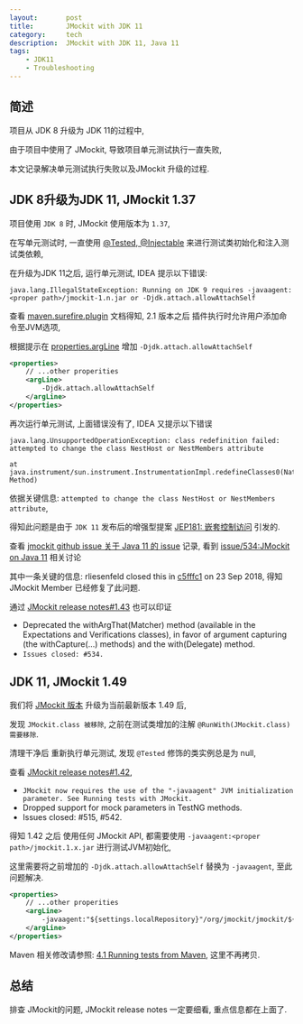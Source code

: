 ```yaml
---
layout:       post
title:        JMockit with JDK 11
category:     tech
description:  JMockit with JDK 11, Java 11
tags:
    - JDK11
    - Troubleshooting
---
```


## 简述

项目从 JDK 8 升级为 JDK 11的过程中,

由于项目中使用了 JMockit, 导致项目单元测试执行一直失败,

本文记录解决单元测试执行失败以及JMockit 升级的过程. 

## JDK 8升级为JDK 11, JMockit 1.37
项目使用 `JDK 8` 时, JMockit 使用版本为 `1.37`,

在写单元测试时, 一直使用 [@Tested, @Injectable](https://jmockit.github.io/tutorial/Mocking.html#tested) 来进行测试类初始化和注入测试类依赖,

在升级为JDK 11之后, 运行单元测试, IDEA 提示以下错误: 

`java.lang.IllegalStateException: Running on JDK 9 requires -javaagent:<proper path>/jmockit-1.n.jar or -Djdk.attach.allowAttachSelf`

查看 [maven.surefire.plugin](http://maven.apache.org/surefire/maven-surefire-plugin/index.html) 文档得知, 2.1 版本之后 插件执行时允许用户添加命令至JVM选项,

根据提示在 [properties.argLine](http://maven.apache.org/surefire/maven-surefire-plugin/test-mojo.html#argLine) 增加 `-Djdk.attach.allowAttachSelf`
```xml
<properties>
    // ...other properities
    <argLine>
        -Djdk.attach.allowAttachSelf
    </argLine>
</properties>
```

再次运行单元测试, 上面错误没有了, IDEA 又提示以下错误

```
java.lang.UnsupportedOperationException: class redefinition failed: attempted to change the class NestHost or NestMembers attribute

at java.instrument/sun.instrument.InstrumentationImpl.redefineClasses0(Native Method)
```

依据关键信息: `attempted to change the class NestHost or NestMembers attribute`,

得知此问题是由于 `JDK 11` 发布后的增强型提案 [JEP181: 嵌套控制访问](http://openjdk.java.net/jeps/181) 引发的.

查看 [jmockit github issue 关于 Java 11 的 issue](https://github.com/jmockit/jmockit1/issues?q=Java+11) 记录, 看到 [issue/534:JMockit on Java 11](https://github.com/jmockit/jmockit1/issues?q=Java+11) 相关讨论

其中一条关键的信息: rliesenfeld closed this in [c5fffc1](https://github.com/jmockit/jmockit1/commit/c5fffc121e36870025efed10d610477e865f747c) on 23 Sep 2018, 得知 JMockit Member 已经修复了此问题.

通过 [JMockit release notes#1.43](https://jmockit.github.io/changes.html#1.43) 也可以印证
- Deprecated the withArgThat(Matcher) method (available in the Expectations and Verifications classes), in favor of argument capturing (the withCapture(...) methods) and the with(Delegate) method.
- `Issues closed: #534.`

## JDK 11, JMockit 1.49

我们将 [JMockit 版本](https://mvnrepository.com/artifact/org.jmockit/jmockit) 升级为当前最新版本 1.49 后,

发现 `JMockit.class 被移除`, 之前在测试类增加的注解 `@RunWith(JMockit.class) 需要移除`.

清理干净后 重新执行单元测试, 发现 `@Tested` 修饰的类实例总是为 null, 

查看 [JMockit release notes#1.42](https://jmockit.github.io/changes.html#1.42), 

- `JMockit now requires the use of the "-javaagent" JVM initialization parameter. See Running tests with JMockit.`
- Dropped support for mock parameters in TestNG methods.
- Issues closed: #515, #542.

得知 1.42 之后 使用任何 JMockit API, 都需要使用 `-javaagent:<proper path>/jmockit.1.x.jar` 进行测试JVM初始化, 

这里需要将之前增加的 `-Djdk.attach.allowAttachSelf` 替换为 `-javaagent`, 至此问题解决.

```xml
<properties>
    // ...other properities
    <argLine>
        -javaagent:"${settings.localRepository}"/org/jmockit/jmockit/${jmockit.version}/jmockit-${jmockit.version}.jar
    </argLine>
</properties>
```

Maven 相关修改请参照: [4.1 Running tests from Maven](https://jmockit.github.io/tutorial/Introduction.html#maven), 这里不再拷贝.

## 总结

排查 JMockit的问题, JMockit release notes 一定要细看, 重点信息都在上面了.
